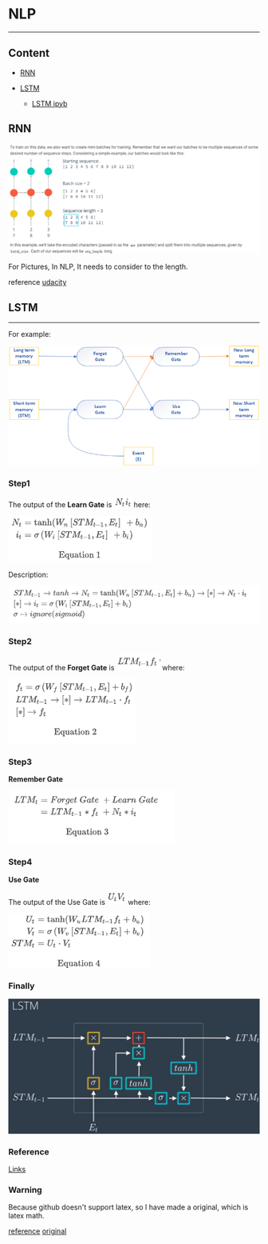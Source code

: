 # NLP
---
## Content

- [RNN](#rnn)

- [LSTM](#lstm)
    - [LSTM ipyb](https://github.com/udacity/deep-learning-v2-pytorch/blob/master/recurrent-neural-networks/char-rnn/Character_Level_RNN_Solution.ipynb)



## RNN

![image-20191213193647166](imgs/image-20191213193647166.png)

For Pictures, In NLP, It needs to consider to the length.

reference
[udacity](https://github.com/udacity/deep-learning-v2-pytorch/blob/master/recurrent-neural-networks/char-rnn/Character_Level_RNN_Solution.ipynb)

## LSTM

---
For example:

![image-20191211103148384](imgs/image-20191211103148384.png)

### Step1

The output of the **Learn Gate** is ![image-20191211115822313](imgs/image-20191211115822313.png) here:

![image-20191211115920070](imgs/image-20191211115920070.png)

Description:

![image-20191211115934456](imgs/image-20191211115934456.png)

### Step2

The output of the **Forget Gate** is ![image-20191211120002116](imgs/image-20191211120002116.png) where:

![image-20191211120024952](imgs/image-20191211120024952.png)

### Step3

**Remember Gate**

![image-20191211120045139](imgs/image-20191211120045139.png)

### Step4

**Use Gate**

The output of the Use Gate is ![image-20191211120122026](imgs/image-20191211120122026.png) where:

![image-20191211120143130](imgs/image-20191211120143130.png)

### Finally

![image-20191211113032257](imgs/image-20191211113032257.png)

### Reference

[Links](https://classroom.udacity.com/nanodegrees/nd188-bert/parts/a58738e5-e865-4f64-82e9-cbe7a41b272e/modules/67b445a1-38bc-4128-9d8b-58129e849573/lessons/a8fc0724-37ed-40d9-a226-57175b8bb8cc/concepts/f9f95dcb-bb0e-43d3-841c-9277c54207cb)



### Warning

Because github doesn't support latex, so I have made a original, which is latex math.

[reference](https://github.com/udacity/deep-learning-v2-pytorch/tree/master/recurrent-neural-networks/char-rnn)
[original](https://github.com/chajnoven/Deep-learning-Implement-notebook/blob/master/Notebook/NLP/original/README-original.md)


